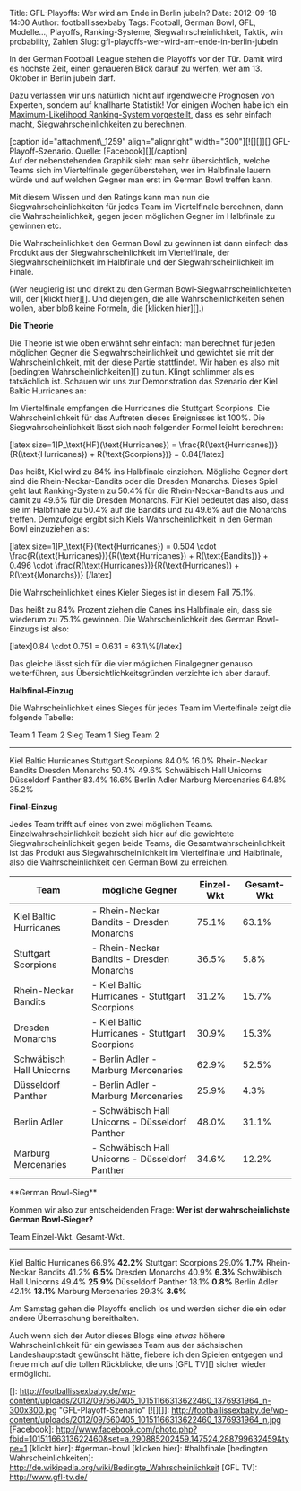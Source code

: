 Title: GFL-Playoffs: Wer wird am Ende in Berlin jubeln?
Date: 2012-09-18 14:00
Author: footballissexbaby
Tags: Football, German Bowl, GFL, Modelle..., Playoffs, Ranking-Systeme, Siegwahrscheinlichkeit, Taktik, win probability, Zahlen
Slug: gfl-playoffs-wer-wird-am-ende-in-berlin-jubeln

In der German Football League stehen die Playoffs vor der Tür. Damit
wird es höchste Zeit, einen genaueren Blick darauf zu werfen, wer am 13.
Oktober in Berlin jubeln darf.

Dazu verlassen wir uns natürlich nicht auf irgendwelche Prognosen von
Experten, sondern auf knallharte Statistik! Vor einigen Wochen habe ich
ein [Maximum-Likelihood Ranking-System vorgestellt][], dass es sehr
einfach macht, Siegwahrscheinlichkeiten zu berechnen.

<div>
[caption id="attachment\_1259" align="alignright" width="300"][![][]][]
GFL-Playoff-Szenario. Quelle: [Facebook][][/caption]

</div>
Auf der nebenstehenden Graphik sieht man sehr übersichtlich, welche
Teams sich im Viertelfinale gegenüberstehen, wer im Halbfinale lauern
würde und auf welchen Gegner man erst im German Bowl treffen kann.

Mit diesem Wissen und den Ratings kann man nun die
Siegwahrscheinlichkeiten für jedes Team im Viertelfinale berechnen, dann
die Wahrscheinlichkeit, gegen jeden möglichen Gegner im Halbfinale zu
gewinnen etc.

Die Wahrscheinlichkeit den German Bowl zu gewinnen ist dann einfach das
Produkt aus der Siegwahrscheinlichkeit im Viertelfinale, der
Siegwahrscheinlichkeit im Halbfinale und der Siegwahrscheinlichkeit im
Finale.

(Wer neugierig ist und direkt zu den German
Bowl-Siegwahrscheinlichkeiten will, der [klickt hier][]. Und diejenigen,
die alle Wahrscheinlichkeiten sehen wollen, aber bloß keine Formeln, die
[klicken hier][].)

**Die Theorie**

Die Theorie ist wie oben erwähnt sehr einfach: man berechnet für jeden
möglichen Gegner die Siegwahrscheinlichkeit und gewichtet sie mit der
Wahrscheinlichkeit, mit der diese Partie stattfindet. Wir haben es also
mit [bedingten Wahrscheinlichkeiten][] zu tun. Klingt schlimmer als es
tatsächlich ist. Schauen wir uns zur Demonstration das Szenario der Kiel
Baltic Hurricanes an:

Im Viertelfinale empfangen die Hurricanes die Stuttgart Scorpions. Die
Wahrscheinlichkeit für das Auftreten dieses Ereignisses ist 100%. Die
Siegwahrscheinlichkeit lässt sich nach folgender Formel leicht
berechnen:

[latex size=1]P\_\\text{HF}(\\text{Hurricanes}) =
\\frac{R(\\text{Hurricanes})}{R(\\text{Hurricanes}) +
R(\\text{Scorpions})} = 0.84[/latex]

Das heißt, Kiel wird zu 84% ins Halbfinale einziehen. Mögliche Gegner
dort sind die Rhein-Neckar-Bandits oder die Dresden Monarchs. Dieses
Spiel geht laut Ranking-System zu 50.4% für die Rhein-Neckar-Bandits aus
und damit zu 49.6% für die Dresden Monarchs. Für Kiel bedeutet das also,
dass sie im Halbfinale zu 50.4% auf die Bandits und zu 49.6% auf die
Monarchs treffen. Demzufolge ergibt sich Kiels Wahrscheinlichkeit in den
German Bowl einzuziehen als:

[latex size=1]P\_\\text{F}(\\text{Hurricanes}) = 0.504 \\cdot
\\frac{R(\\text{Hurricanes})}{R(\\text{Hurricanes}) +
R(\\text{Bandits})} + 0.496 \\cdot
\\frac{R(\\text{Hurricanes})}{R(\\text{Hurricanes}) +
R(\\text{Monarchs})} [/latex]

Die Wahrscheinlichkeit eines Kieler Sieges ist in diesem Fall 75.1%.

Das heißt zu 84% Prozent ziehen die Canes ins Halbfinale ein, dass sie
wiederum zu 75.1% gewinnen. Die Wahrscheinlichkeit des German
Bowl-Einzugs ist also:

[latex]0.84 \\cdot 0.751 = 0.631 = 63.1\\%[/latex]

Das gleiche lässt sich für die vier möglichen Finalgegner genauso
weiterführen, aus Übersichtlichkeitsgründen verzichte ich aber darauf.

<a name="halbfinale">**Halbfinal-Einzug**</a>

Die Wahrscheinlichkeit eines Sieges für jedes Team im Viertelfinale
zeigt die folgende Tabelle:

  Team 1                     Team 2                Sieg Team 1   Sieg Team 2
  -------------------------- --------------------- ------------- -------------
  Kiel Baltic Hurricanes     Stuttgart Scorpions   84.0%         16.0%
  Rhein-Neckar Bandits       Dresden Monarchs      50.4%         49.6%
  Schwäbisch Hall Unicorns   Düsseldorf Panther    83.4%         16.6%
  Berlin Adler               Marburg Mercenaries   64.8%         35.2%

**Final-Einzug**

Jedes Team trifft auf eines von zwei möglichen Teams.
Einzelwahrscheinlichkeit bezieht sich hier auf die gewichtete
Siegwahrscheinlichkeit gegen beide Teams, die Gesamtwahrscheinlichkeit
ist das Produkt aus Siegwahrscheinlichkeit im Viertelfinale und
Halbfinale, also die Wahrscheinlichkeit den German Bowl zu erreichen.

<table>
<thead>
<tr>
<th>
Team

</th>
<th>
mögliche Gegner

</th>
<th>
Einzel-Wkt

</th>
<th>
Gesamt-Wkt

</th>
</tr>
</thead>
<tbody>
<tr>
<td>
Kiel Baltic Hurricanes

</td>
<td>
-   Rhein-Neckar Bandits
-   Dresden Monarchs

</td>
<td>
75.1%

</td>
<td>
63.1%

</td>
</tr>
<tr>
<td>
Stuttgart Scorpions

</td>
<td>
-   Rhein-Neckar Bandits
-   Dresden Monarchs

</td>
<td>
36.5%

</td>
<td>
5.8%

</td>
</tr>
<tr>
<td>
Rhein-Neckar Bandits

</td>
<td>
-   Kiel Baltic Hurricanes
-   Stuttgart Scorpions

</td>
<td>
31.2%

</td>
<td>
15.7%

</td>
</tr>
<tr>
<td>
Dresden Monarchs

</td>
<td>
-   Kiel Baltic Hurricanes
-   Stuttgart Scorpions

</td>
<td>
30.9%

</td>
<td>
15.3%

</td>
</tr>
<tr>
<td>
Schwäbisch Hall Unicorns

</td>
<td>
-   Berlin Adler
-   Marburg Mercenaries

</td>
<td>
62.9%

</td>
<td>
52.5%

</td>
</tr>
<tr>
<td>
Düsseldorf Panther

</td>
<td>
-   Berlin Adler
-   Marburg Mercenaries

</td>
<td>
25.9%

</td>
<td>
4.3%

</td>
</tr>
<tr>
<td>
Berlin Adler

</td>
<td>
-   Schwäbisch Hall Unicorns
-   Düsseldorf Panther

</td>
<td>
48.0%

</td>
<td>
31.1%

</td>
</tr>
<tr>
<td>
Marburg Mercenaries

</td>
<td>
-   Schwäbisch Hall Unicorns
-   Düsseldorf Panther

</td>
<td>
34.6%

</td>
<td>
12.2%

</td>
</tr>
</tbody>
</table>
<a name="german-bowl">**German Bowl-Sieg**</a>

Kommen wir also zur entscheidenden Frage: **Wer ist der
wahrscheinlichste German Bowl-Sieger?**

  Team                       Einzel-Wkt.   Gesamt-Wkt.
  -------------------------- ------------- -------------
  Kiel Baltic Hurricanes     66.9%         **42.2%**
  Stuttgart Scorpions        29.0%         **1.7%**
  Rhein-Neckar Bandits       41.2%         **6.5%**
  Dresden Monarchs           40.9%         **6.3%**
  Schwäbisch Hall Unicorns   49.4%         **25.9%**
  Düsseldorf Panther         18.1%         **0.8%**
  Berlin Adler               42.1%         **13.1%**
  Marburg Mercenaries        29.3%         **3.6%**

Am Samstag gehen die Playoffs endlich los und werden sicher die ein oder
andere Überraschung bereithalten.

Auch wenn sich der Autor dieses Blogs eine *etwas* höhere
Wahrscheinlichkeit für ein gewisses Team aus der sächsischen
Landeshauptstadt gewünscht hätte, fiebere ich den Spielen entgegen und
freue mich auf die tollen Rückblicke, die uns [GFL TV][] sicher wieder
ermöglicht.

  [Maximum-Likelihood Ranking-System vorgestellt]: http://footballissexbaby.de/2012/08/yet-another-ranking-system/
    "Yet Another Ranking System"
  []: http://footballissexbaby.de/wp-content/uploads/2012/09/560405_10151166313622460_1376931964_n-300x300.jpg
    "GFL-Playoff-Szenario"
  [![][]]: http://footballissexbaby.de/wp-content/uploads/2012/09/560405_10151166313622460_1376931964_n.jpg
  [Facebook]: http://www.facebook.com/photo.php?fbid=10151166313622460&set=a.290885202459.147524.288799632459&type=1
  [klickt hier]: #german-bowl
  [klicken hier]: #halbfinale
  [bedingten Wahrscheinlichkeiten]: http://de.wikipedia.org/wiki/Bedingte_Wahrscheinlichkeit
  [GFL TV]: http://www.gfl-tv.de/
